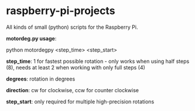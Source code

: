 # raspberry-pi-projects
All kinds of small (python) scripts for the Raspberry Pi.

**motordeg.py usage**:

python motordegpy <step_time> <degrees> <direction> <step_start>

**step_time**: 1 for fastest possible rotation - only works when using half steps (8), needs at least 2 when working with only full steps (4)

**degrees**: rotation in degrees

**direction**: cw for clockwise, ccw for counter clockwise

**step_start**: only required for multiple high-precision rotations
